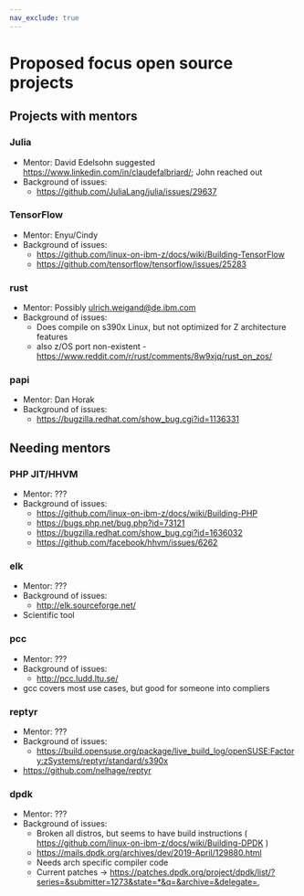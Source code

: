 ```yaml
---
nav_exclude: true
---
```


# Proposed focus open source projects

## Projects with mentors

### Julia

* Mentor: David Edelsohn suggested https://www.linkedin.com/in/claudefalbriard/; John reached out
* Background of issues:
  * https://github.com/JuliaLang/julia/issues/29637

### TensorFlow
* Mentor: Enyu/Cindy
* Background of issues:
  * https://github.com/linux-on-ibm-z/docs/wiki/Building-TensorFlow
  * https://github.com/tensorflow/tensorflow/issues/25283

### rust
* Mentor: Possibly ulrich.weigand@de.ibm.com
* Background of issues:
  * Does compile on s390x Linux, but not optimized for Z architecture features
  * also z/OS port non-existent - https://www.reddit.com/r/rust/comments/8w9xjq/rust_on_zos/

### papi
* Mentor: Dan Horak
* Background of issues:
  * https://bugzilla.redhat.com/show_bug.cgi?id=1136331

## Needing mentors

### PHP JIT/HHVM
* Mentor: ???
* Background of issues:
  * https://github.com/linux-on-ibm-z/docs/wiki/Building-PHP
  * https://bugs.php.net/bug.php?id=73121
  * https://bugzilla.redhat.com/show_bug.cgi?id=1636032
  * https://github.com/facebook/hhvm/issues/6262

### elk
* Mentor: ???
* Background of issues:
  * http://elk.sourceforge.net/
* Scientific tool

### pcc
* Mentor: ???
* Background of issues:
  * http://pcc.ludd.ltu.se/
* gcc covers most use cases, but good for someone into compliers

### reptyr
* Mentor: ???
* Background of issues:
  * https://build.opensuse.org/package/live_build_log/openSUSE:Factory:zSystems/reptyr/standard/s390x
* https://github.com/nelhage/reptyr

### dpdk
* Mentor: ???
* Background of issues:
  * Broken all distros, but seems to have build instructions ( https://github.com/linux-on-ibm-z/docs/wiki/Building-DPDK )
  * https://mails.dpdk.org/archives/dev/2019-April/129880.html
  * Needs arch specific compiler code
  * Current patches -> https://patches.dpdk.org/project/dpdk/list/?series=&submitter=1273&state=*&q=&archive=&delegate=,

